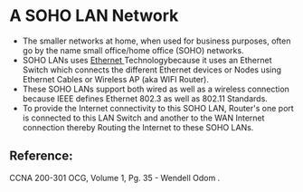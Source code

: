 # A SOHO LAN Network

* The smaller networks at home, when used for business purposes, often go by the name small office/home office \(SOHO\) networks.
* SOHO LANs uses [Ethernet ](https://app.gitbook.com/@mudassirs46/s/network-fundamentals/~/drafts/-MRZ8l67L5MHnaQIEh9W/an-ethernet)Technologybecause it uses an Ethernet Switch which connects the different Ethernet devices or Nodes using Ethernet Cables or Wireless AP \(aka WIFI Router\).
* These SOHO LANs support both wired as well as a wireless connection because IEEE defines Ethernet 802.3 as well as 802.11 Standards.
* To provide the Internet connectivity to this SOHO LAN, Router's one port is connected to this LAN Switch and another to the WAN Internet connection thereby Routing the Internet to these SOHO LANs.

## Reference:

CCNA 200-301 OCG, Volume 1, Pg. 35 - Wendell Odom .

